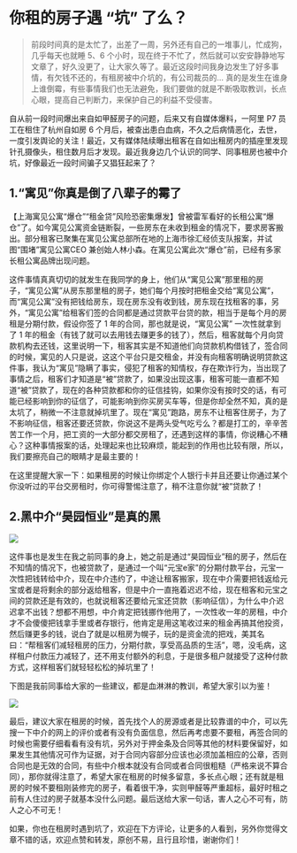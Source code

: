# 你租的房子遇 “坑” 了么？

>前段时间真的是太忙了，出差了一周，另外还有自己的一堆事儿，忙成狗，几乎每天也就睡 5、6 个小时，现在终于不忙了，然后就可以安安静静地写文章了，好久没更了，让大家久等了。最近这段时间我身边发生了好多事情，有欠钱不还的，有租房被中介坑的，有公司裁员的... 真的是发生在谁身上谁倒霉，有些事情我们也无法避免，我们要做的就是不断吸取教训，长点心眼，提高自己判断力，来保护自己的利益不受侵害。

自从前一段时间爆出来自如甲醛房子的问题，后来又有自媒体爆料，一阿里 P7 员工在租住了杭州自如房 6 个月后，被查出患白血病，不久之后病情恶化，去世，一度引发舆论的关注！最近，又有媒体陆续曝出租客在自如出租房内的插座里发现针孔摄像头，租住数月后才发现。最近我身边几个认识的同学、同事租房也被中介坑，好像最近一段时间骗子又猖狂起来了？

## 1.“寓见”你真是倒了八辈子的霉了

【上海寓见公寓“爆仓”“租金贷”风险恐密集爆发】曾被雷军看好的长租公寓“爆仓”了。如今寓见公寓资金链断裂，一些房东在未收到租金的情况下，要求房客搬出。部分租客已聚集在寓见公寓总部所在地的上海市徐汇经侦支队报案，并试图“围堵”寓见公寓CEO 兼创始人林小森。在寓见公寓此次“爆仓”前，已经有多家长租公寓品牌出现问题。

这件事情真真切切的就发生在我同学的身上，他们从“寓见公寓”那里租的房子，“寓见公寓”从房东那里租的房子，她们每个月按时把租金交给“寓见公寓”，而“寓见公寓”没有把钱给房东，现在房东没有收到钱，房东现在找租客的事，另外，“寓见公寓”给租客们签的合同都是通过贷款平台贷的款，相当于是每个月的房租是分期付款，假设你签了 1 年的合同，那也就是说，“寓见公寓” 一次性就拿到了 1 年的租金（有钱了就可以去用钱去赚更多的钱了），然后，租客就每个月向贷款机构去还钱，这里说明一下，租客其实是不知道他们向贷款机构借钱了，签合同的时候，寓见的人只是说，这这个平台只是交租金，并没有向租客明确说明贷款这件事，我认为“寓见”隐瞒了事实，侵犯了租客的知情权，存在欺诈行为，当出现了事情之后，租客们才知道是“被”贷款了，如果没出现这事，租客可能一直都不知道“被”贷款了，现在的各种贷款都和你的征信挂钩，如果你没有按时交的话，有可能已经影响到你的征信了，可能影响到你买房买车等，但是你却全然不知，真的是太坑了，稍微一不注意就掉坑里了。现在“寓见”跑路，房东不让租客住房子，为了不影响征信，租客还要还贷款，你说这不是两头受气吃亏么？都是打工的，辛辛苦苦工作一个月，把工资的一大部分都交房租了，还遇到这样的事情，你说糟心不糟心？这种事情报案的话，处理起来也比较麻烦，能起到的作用也比较有限，所以，我们要擦亮自己的眼睛才是最主要的！

在这里提醒大家一下：如果租房的时候让你绑定个人银行卡并且还要让你通过某个你没听过的平台交房租时，你可得警惕注意了，稍不注意你就“被”贷款了！

## 2.黑中介“昊园恒业”是真的黑

![](http://pcobk8jbf.bkt.clouddn.com/15405599314402.jpg)

这件事也是发生在我之前同事的身上，她之前是通过“昊园恒业”租的房子，然后在不知情的情况下，也被贷款了，是通过一个叫“元宝e家”的分期付款平台，元宝一次性把钱转给中介，现在中介违约了，中途让租客搬家，现在中介需要把钱返给元宝或者是将剩余的部分返给租客，但是中介一直拖着迟迟不给，现在租客和元宝之间的贷款还是有效的，也就说租客还要给元宝还贷款（影响征信），为什么中介迟迟拿不出钱？想都不用想，中介肯定把钱挪作他用了，一次性收一年的房租，中介才不会傻傻把钱拿手里或者存银行，他肯定是用这笔收过来的租金再搞其他投资，然后赚更多的钱，说白了就是以租房为幌子，玩的是资金流的把戏，美其名曰：“帮租客们减轻租房的压力，分期付款，享受高品质的生活”，嗯，没毛病，这样租户付款压力减轻了，还不用支付额外的利息，于是很多租户就接受了这种付款方式，这样租客们就轻轻松松的掉坑里了！

下图是我前同事给大家的一些建议，都是血淋淋的教训，希望大家引以为鉴！

![](http://pcobk8jbf.bkt.clouddn.com/IMG_1692.jpg)

最后，建议大家在租房的时候，首先找个人的房源或者是比较靠谱的中介，可以先搜一下中介的网上的评价或者有没有负面信息，然后再考虑要不要租，再签合同的时候也需要仔细看看有没有坑，另外对于押金条及合同等其他的材料要保留好，如果发生其他情况可作为证据，对于合同内容部分应该也必须加盖相应的公章，否则合同也是无效的合同，有些中介根本就没有合同或者合同很粗糙（严格来说不算合同），那你就得注意了，希望大家在租房的时候多留意，多长点心眼；还有就是租房的时候不要租刚装修完的房子，看着很干净，实则甲醛等严重超标，最好时租之前有人住过的房子就基本没什么问题。最后送给大家一句话，害人之心不可有，防人之心不可无！

如果，你也在租房时遇到坑了，欢迎在下方评论，让更多的人看到，另外你觉得文章不错的话，欢迎点赞和转发，原创不易，且行且珍惜，谢谢你们！






